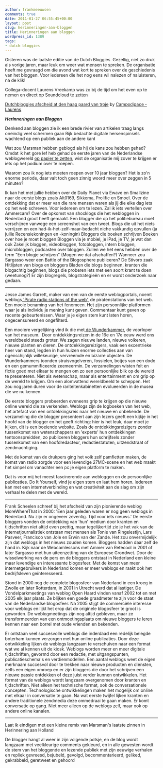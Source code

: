 ```yaml
---
author: frankmeeuwsen
comments: true
date: 2011-01-27 06:55:45+00:00
layout: post
slug: herinneringen-aan-bloggen
title: Herinneringen aan bloggen
wordpress_id: 1389
tags:
- dutch bloggies
---
```


Gisteren was de laatste editie van de Dutch Bloggies. Gezellig, niet zo druk als vorige jaren, maar leuk om weer wat mensen te spreken. De organisatie heeft me gevraagd om die avond wat kort te spreken over de geschiedenis van het bloggen. Voor iedereen die het nog eens wil nalezen of naluisteren, na de klik!

<!-- more -->Collega-docent Laurens Vreekamp was zo bij de tijd om het even op te nemen en direct op Soundcloud te zetten

[Dutchbloggies afscheid at den haag paard van troje](http://soundcloud.com/cdp/dutchbloggies-afscheid-at-den-haag-paard-van-troje) by [Campodipace - Laurens](http://soundcloud.com/cdp)

**_Herinneringen aan Bloggen_**




Denkend aan bloggen
zie ik een brede rivier van artikelen
traag langs oneindig
veel schermen gaan
Rijk bedachte
digitale hersenspinsels
wachtend op een publiek
aan de andere kant

Wat zou Marsman hebben geblogd als hij de kans zou hebben gehad? Omdat ik het gore lef heb gehad de eerste jaren van de Nederlandse weblogwereld [op papier te zetten](http://www.managementboek.nl/boek/9789022996997/bloghelden_frank_meeuwsen?affiliate=1703), wist de organisatie mij zover te krijgen er iets op het podium over te roepen.

Waarom zou ik nog iets moeten roepen over 10 jaar bloggen? Het is zo'n enorme periode, daar valt toch geen zinnig woord meer over zeggen in 5 minuten?

Ik kan het met jullie hebben over de Daily Planet via Ewave en Smallzine naar de eerste blogs zoals Alt0169, Sikkema, Prolific en Smoel. Over de ontdekking dat er meer van die rare mensen waren als jij die elke dag iets op het web schreven. Voor iedereen om te lezen. Zal ik iets vertellen over Ammercam? Over de opkomst van shocklogs die het webloggen in Nederland groot heeft gemaakt. Een blogger die op het politiebureau moet verschijnen vanwege een screenshot van een tweet.
Blogs die uit het niets verrijzen en een had-ik-het-zelf-maar-bedacht niche vakkundig opvullen (ja jullie Recensiekoningen en -koningin)
Bloggers die boeken schrijven
Boeken over hoe je moet bloggen
Bloggen via je mobiel, je iPad, je TV, je wat dan ook
Zakelijk bloggen, videobloggen, fotobloggen, intern bloggen, microbloggen, podcasten over bloggen.
Zullen we het eens hebben over de term "Een blogje schrijven" (Mogen we dat afschaffen?)
Wanneer zou Sargasso weer een Battle of the Blogosphere publiceren?
De Stivoro zaak
Hitlijsten van blogs en bloggers
Bladen die blogs beginnen, kranten die blogachtig beginnen, blogs die proberen iets met een soort krant te doen (weetunog?)
Er zijn blogregels, blogstrategieën en er wordt onderzoek naar gedaan.

---

Jesse James Garrett, maker van een van de eerste weblogportals, noemt weblogs[ 'Pirate radio stations of the web'](http://slashdot.org/features/99/05/13/1832251.shtml), de piratenstations van het web. Een mooie benaming van het fenomeen. Het zijn persoonlijke platformen waar je als individu je mening kunt geven. Commentaar kunt geven op recente gebeurtenissen. Waar je je eigen stem kunt laten horen, ongecensureerd en ongefilterd.

Een mooiere vergelijking vind ik die met[ de Wunderkammer](http://barnhard.nl/2005/07/27/weblog_als_de_moderne_wunderkammer), de voorloper van het museum.  Door ontdekkingsreizen in de 16e en 17e eeuw werd ons wereldbeeld steeds groter. We zagen nieuwe landen, nieuwe volkeren, nieuwe planten en dieren. De ontdekkingsreizigers, vaak een excentrieke heer van stand, legden in hun huizen enorme collecties aan van ogenschijnlijk willekeurige, vervreemde en bizarre objecten. De Wunderkammers toonden struisvogelveren, fossielen, botjes van een dodo en een gemummificeerde zeemeermin. De verzamelingen wisten feit en fictie goed met elkaar te mengen om zo een persoonlijke blik op de wereld te presenteren. Niet als wetenschap, maar als entertainment en om grip op de wereld te krijgen. Om een alomvattend wereldbeeld te scheppen. Het zou nog jaren duren voor de rariteitenkabinetten evolueerden in de musea die we nu kennen.

De eerste bloggers probeerden eveneens grip te krijgen op die nieuwe online wereld die ze verkenden. Weblogs zijn de logboeken van het web, het artefact van een ontdekkingsreis naar het nieuwe en onbekende. De verzameling die de blogger presenteert aan zijn lezers geeft een kijkje in het hoofd van de blogger en het geeft richting: hier is het leuk, daar moet je kijken, dit is een boeiende website. Zoals de ontdekkingsreizigers zonder tussenkomst van wetenschappers en 'experts' hun ontdekkingen tentoonspreidden, zo publiceren bloggers hun schrijfsels zonder tussenkomst van een hoofdredacteur, redactiestatuten, uitzendstraat of zendmachtiging.

Met de komst van de drukpers ging het volk zelf pamfletten maken, de komst van radio zorgde voor een levendige 27MC-scene en het web maakt het simpel om vanachter een pc je eigen platform te maken.

Dat is voor mij het meest fascinerende aan webloggen en de persoonlijke publicaties. Do It Yourself, vind je eigen stem en laat hem horen. Iedereen kan met een internetverbinding en wat creativiteit aan de slag om zijn verhaal te delen met de wereld.

---

Frank Scheelen schreef bij het afscheid van zijn pionierende weblog MoreWhereThat in 2000: 'Een jaar geleden waren er nog geen weblogs in Nederland. Nu zijn er ongeveer zeventig. Tijd voor iets nieuws.' De eerste bloggers vonden de ontdekking van 'hun' medium door kranten en tijdschriften niet altijd even prettig, maar tegelijkertijd zie je het vak van de internetjournalistiek ontstaan met mensen als Tonie van Ringelestijn, Lars Pasveer, Francisco van Jole en Erwin van der Zande. Het zou onvermijdelijk zijn dat weblogs in het nieuws zouden komen. Bloggers hadden daar zelf de hand in. Kijk naar de Webcamlessons met Ammer van Retecool in 2001 of later Sargasso met hun uiteenzetting van de Europese Grondwet. Door de wisselwerking van de pers en de bloggers ontstaat in Nederland een kleine maar levendige en interessante blogosfeer. Met de komst van meer internetgebruikers in Nederland komen er meer weblogs en raakt ook het bedrijfsleven geïnteresseerd.

Stond in 2000 nog de complete blogosfeer van Nederland in een kroeg in Zwolle en later Rotterdam, in 2001 in Utrecht werd dat al lastiger. De Vondelparkmeetings van weblog Open Haard vinden vanaf 2002 tot en met 2005 elk jaar plaats. Ze blijken een goede graadmeter te zijn voor de staat van de Nederlandse blogosfeer. Na 2005 stijgt de commerciële interesse voor weblogs en lijkt het erop dat de originele blogosfeer te groot is geworden. De weblogmeetings zijn nog altijd gebleven, maar ze transformeerden van een ontmoetingsplaats om nieuwe bloggers te leren kennen naar een borrel met oude vrienden en bekenden.

Er ontstaan veel succesvolle weblogs die inderdaad een redelijk belegde boterham kunnen verzorgen met hun online publicaties. Door deze ontwikkeling lijken de weblogs langzaam te verschuiven naar een format wat we al kennen uit de kiosk. Weblogs worden meer en meer digitale tijdschriften, gevormd door een redactie, met uitgangspunten, publicatieschema's en verdienmodellen. Een aantal weblogs weet de eigen merknaam succesvol door te trekken naar nieuwe producten en diensten, zelfs een eigen omroep en er zijn bloggers die door het schrijven een nieuwe passie ontdekken of deze juist verder kunnen ontwikkelen. Het format van de weblogs wordt langzaam overgenomen door kranten en tijdschriften. Niet alleen het technische format, ook de conversationele concepten. Technologische ontwikkelingen maken het mogelijk om online met elkaar in conversatie te gaan. Na wat eerste twijfel lijken kranten en andere traditionele zendmedia deze ommedraai te gaan maken. Er komt conversatie op gang. Niet meer alleen op de weblogs zelf, maar ook op andere online kanalen.

-----

Laat ik eindigen met een kleine remix van Marsman's laatste zinnen in Herinnering aan Holland

De blogger hangt al weer in zijn volgende potsje,
en de blog wordt langzaam
met veelkleurige
comments gekleurd,
en in alle gewesten
wordt de stem van het bloggende en lezende publiek
met zijn eeuwige verhalen en repliek
gevreesd, bejubeld, gevolgd, becommentarieerd, geliked, gekrabbeld, geretweet en gehoord


